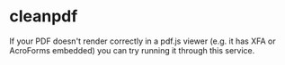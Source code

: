 # cleanpdf

If your PDF doesn't render correctly in a pdf.js viewer (e.g. it has XFA or AcroForms embedded) you can try running it through this service.
